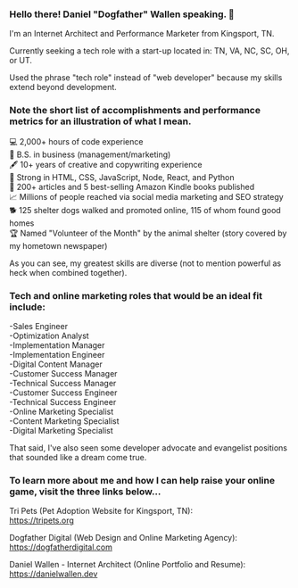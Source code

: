 ### Hello there! Daniel "Dogfather" Wallen speaking. 👋

I'm an Internet Architect and Performance Marketer from Kingsport, TN.

Currently seeking a tech role with a start-up located in: TN, VA, NC, SC, OH, or UT.

Used the phrase "tech role" instead of "web developer" because my skills extend beyond development. 

### Note the short list of accomplishments and performance metrics for an illustration of what I mean.

💻 2,000+ hours of code experience<br/>
💼 B.S. in business (management/marketing)<br/>
🖋️ 10+ years of creative and copywriting experience<br/>
💪 Strong in HTML, CSS, JavaScript, Node, React, and Python<br/>
📰 200+ articles and 5 best-selling Amazon Kindle books published<br/>
📈 Millions of people reached via social media marketing and SEO strategy<br/>
🐕 125 shelter dogs walked and promoted online, 115 of whom found good homes<br/>
🏆 Named "Volunteer of the Month" by the animal shelter (story covered by my hometown newspaper)

As you can see, my greatest skills are diverse (not to mention powerful as heck when combined together). 

### Tech and online marketing roles that would be an ideal fit include:

-Sales Engineer<br/>
-Optimization Analyst<br/>
-Implementation Manager<br/>
-Implementation Engineer<br/>
-Digital Content Manager<br/>
-Customer Success Manager<br/>
-Technical Success Manager<br/>
-Customer Success Engineer<br/>
-Technical Success Engineer<br/>
-Online Marketing Specialist<br/>
-Content Marketing Specialist<br/>
-Digital Marketing Specialist<br/>

That said, I've also seen some developer advocate and evangelist positions that sounded like a dream come true. 

### To learn more about me and how I can help raise your online game, visit the three links below...

Tri Pets (Pet Adoption Website for Kingsport, TN):<br/>
https://tripets.org 

Dogfather Digital (Web Design and Online Marketing Agency):<br/>
https://dogfatherdigital.com 

Daniel Wallen - Internet Architect (Online Portfolio and Resume):<br/>
https://danielwallen.dev
